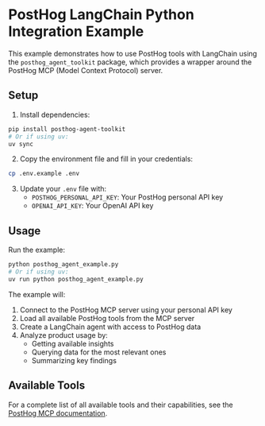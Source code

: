 # PostHog LangChain Python Integration Example

This example demonstrates how to use PostHog tools with LangChain using the `posthog_agent_toolkit` package, which provides a wrapper around the PostHog MCP (Model Context Protocol) server.

## Setup

1. Install dependencies:
```bash
pip install posthog-agent-toolkit
# Or if using uv:
uv sync
```

2. Copy the environment file and fill in your credentials:
```bash
cp .env.example .env
```

3. Update your `.env` file with:
   - `POSTHOG_PERSONAL_API_KEY`: Your PostHog personal API key
   - `OPENAI_API_KEY`: Your OpenAI API key

## Usage

Run the example:
```bash
python posthog_agent_example.py
# Or if using uv:
uv run python posthog_agent_example.py
```

The example will:
1. Connect to the PostHog MCP server using your personal API key
2. Load all available PostHog tools from the MCP server
3. Create a LangChain agent with access to PostHog data
4. Analyze product usage by:
   - Getting available insights
   - Querying data for the most relevant ones
   - Summarizing key findings

## Available Tools

For a complete list of all available tools and their capabilities, see the [PostHog MCP documentation](https://posthog.com/docs/model-context-protocol).